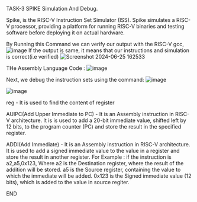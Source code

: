 TASK-3
SPIKE Simulation And Debug.

Spike, is the RISC-V Instruction Set Simulator (ISS).
Spike simulates a RISC-V processor, providing a platform for running RISC-V binaries and testing software before deploying it on actual hardware.

By Running this Command we can verify our output with the RISC-V gcc,
![image](https://github.com/Jeevithagowda21/VSD_Squadron_Mini/assets/142243440/43437fbd-a641-4562-a978-5a8888fc2874)
If the output is same, it means that our instructions and simulation is correct(i.e verified) 
![Screenshot 2024-06-25 162533](https://github.com/Jeevithagowda21/VSD_Squadron_Mini/assets/142243440/a4fbceac-99c9-4502-b09b-037fbc33560c)

THe Assembly Language Code :
![image](https://github.com/Jeevithagowda21/VSD_Squadron_Mini/assets/142243440/a7305171-865c-406e-8f40-8e93279c7504)



Next, we debug the instruction sets using the command:
![image](https://github.com/Jeevithagowda21/VSD_Squadron_Mini/assets/142243440/a338d2b2-fbce-4093-b4c6-09516c787690)

![image](https://github.com/Jeevithagowda21/VSD_Squadron_Mini/assets/142243440/f5e29c11-975b-4cdc-b52a-842ee0414afd)

reg - It is used to find the content of register 

AUIPC(Add Upper Immediate to PC) - It is an Assembly instruction in RISC-V architecture. It is is used to add a 20-bit immediate value, shifted left by 12 bits, to the program counter (PC) and store the result in the specified register.

ADDI(Add Immediate) - It is an Assembly instruction in RISC-V architecture. It is used to add a signed immediate value to the value in a register and store the result in another register. 
For Example : if the instruction is a2,a5,0x123, Where a2 is the Destination register, where the result of the addition will be stored. a5 is the Source register, containing the value to which the immediate will be added. 0x123 is the Signed immediate value (12 bits), which is added to the value in source regiter.




END














